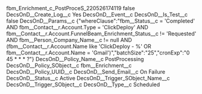 <?xml version="1.0" encoding="UTF-8"?>
<CustomMetadata xmlns="http://soap.sforce.com/2006/04/metadata" xmlns:xsi="http://www.w3.org/2001/XMLSchema-instance" xmlns:xsd="http://www.w3.org/2001/XMLSchema">
    <label>fbm_Enrichment_c_PostProceS_220526174119</label>
    <protected>false</protected>
    <values>
        <field>DecsOnD__Create_Log__c</field>
        <value xsi:type="xsd:string">Yes</value>
    </values>
    <values>
        <field>DecsOnD__Event__c</field>
        <value xsi:nil="true"/>
    </values>
    <values>
        <field>DecsOnD__Is_Test__c</field>
        <value xsi:type="xsd:boolean">false</value>
    </values>
    <values>
        <field>DecsOnD__Params__c</field>
        <value xsi:type="xsd:string">{&quot;whereClause&quot;:&quot;fbm__Status__c = &apos;Completed&apos; AND fbm__Contact__r.Account.Type = &apos;ClickDeploy&apos; AND fbm__Contact__r.Account.FunnelBeam_Enrichment_Status__c != &apos;Requested&apos; AND fbm__Person_Company_Name__c != null AND (fbm__Contact__r.Account.Name like &apos;ClickDeploy - %&apos; OR fbm__Contact__r.Account.Name = &apos;Gmail&apos;)&quot;,&quot;batchSize&quot;:&quot;25&quot;,&quot;cronExp&quot;:&quot;0 45 * * * ?&quot;}</value>
    </values>
    <values>
        <field>DecsOnD__Policy_Name__c</field>
        <value xsi:type="xsd:string">PostProcessing</value>
    </values>
    <values>
        <field>DecsOnD__Policy_SObject__c</field>
        <value xsi:type="xsd:string">fbm__Enrichment__c</value>
    </values>
    <values>
        <field>DecsOnD__Policy_UUID__c</field>
        <value xsi:nil="true"/>
    </values>
    <values>
        <field>DecsOnD__Send_Email__c</field>
        <value xsi:type="xsd:string">On Failure</value>
    </values>
    <values>
        <field>DecsOnD__Status__c</field>
        <value xsi:type="xsd:string">Active</value>
    </values>
    <values>
        <field>DecsOnD__Trigger_SObject_Name__c</field>
        <value xsi:nil="true"/>
    </values>
    <values>
        <field>DecsOnD__Trigger_SObject__c</field>
        <value xsi:nil="true"/>
    </values>
    <values>
        <field>DecsOnD__Type__c</field>
        <value xsi:type="xsd:string">Scheduled</value>
    </values>
</CustomMetadata>
